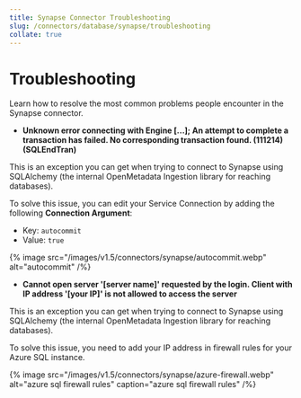 ```yaml
---
title: Synapse Connector Troubleshooting
slug: /connectors/database/synapse/troubleshooting
collate: true
---
```


# Troubleshooting

Learn how to resolve the most common problems people encounter in the Synapse connector.

* **Unknown error connecting with Engine [...]; An attempt to complete a transaction has failed. No corresponding transaction found. (111214) (SQLEndTran)**

This is an exception you can get when trying to connect to Synapse using SQLAlchemy (the internal OpenMetadata Ingestion
library for reaching databases).

To solve this issue, you can edit your Service Connection by adding the following **Connection Argument**:
- Key: `autocommit`
- Value: `true`

{% image
src="/images/v1.5/connectors/synapse/autocommit.webp"
alt="autocommit" /%}


 
* **Cannot open server '[server name]' requested by the login. Client with IP address '[your IP]' is not allowed to access the server**

This is an exception you can get when trying to connect to Synapse using SQLAlchemy (the internal OpenMetadata Ingestion library for reaching databases).


To solve this issue, you need to add your IP address in firewall rules for your Azure SQL instance.

{% image
src="/images/v1.5/connectors/synapse/azure-firewall.webp"
alt="azure sql firewall rules"
caption="azure sql firewall rules" /%}

